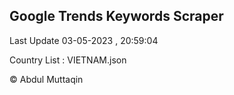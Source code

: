 

## Google Trends Keywords Scraper 
 
Last Update 03-05-2023 , 20:59:04

Country List :
VIETNAM.json



© Abdul Muttaqin 
